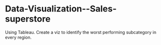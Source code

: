 # Data-Visualization--Sales-superstore
Using Tableau.
Create a viz to identify the worst performing subcategory in every region.
